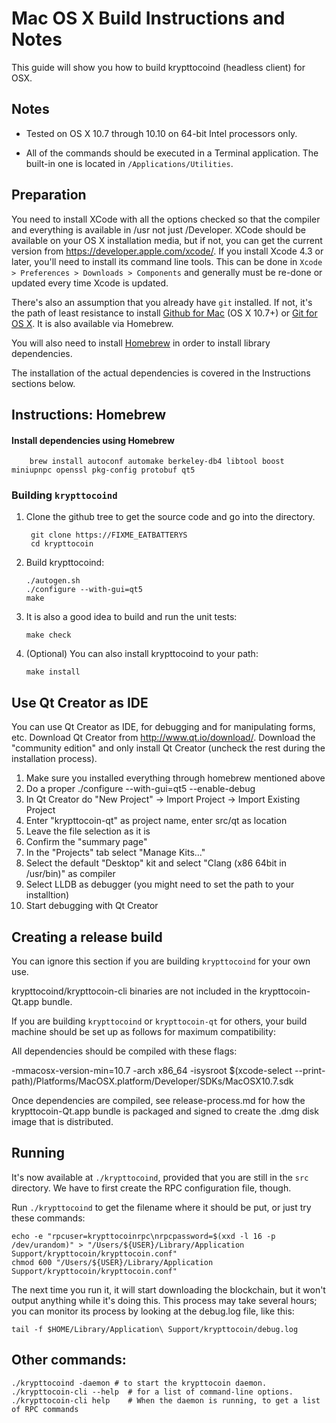 Mac OS X Build Instructions and Notes
====================================
This guide will show you how to build krypttocoind (headless client) for OSX.

Notes
-----

* Tested on OS X 10.7 through 10.10 on 64-bit Intel processors only.

* All of the commands should be executed in a Terminal application. The
built-in one is located in `/Applications/Utilities`.

Preparation
-----------

You need to install XCode with all the options checked so that the compiler
and everything is available in /usr not just /Developer. XCode should be
available on your OS X installation media, but if not, you can get the
current version from https://developer.apple.com/xcode/. If you install
Xcode 4.3 or later, you'll need to install its command line tools. This can
be done in `Xcode > Preferences > Downloads > Components` and generally must
be re-done or updated every time Xcode is updated.

There's also an assumption that you already have `git` installed. If
not, it's the path of least resistance to install [Github for Mac](https://mac.github.com/)
(OS X 10.7+) or
[Git for OS X](https://code.google.com/p/git-osx-installer/). It is also
available via Homebrew.

You will also need to install [Homebrew](http://brew.sh) in order to install library
dependencies.

The installation of the actual dependencies is covered in the Instructions
sections below.

Instructions: Homebrew
----------------------

#### Install dependencies using Homebrew

        brew install autoconf automake berkeley-db4 libtool boost miniupnpc openssl pkg-config protobuf qt5

### Building `krypttocoind`

1. Clone the github tree to get the source code and go into the directory.

        git clone https://FIXME_EATBATTERYS
        cd krypttocoin

2.  Build krypttocoind:

        ./autogen.sh
        ./configure --with-gui=qt5
        make

3.  It is also a good idea to build and run the unit tests:

        make check

4.  (Optional) You can also install krypttocoind to your path:

        make install

Use Qt Creator as IDE
------------------------
You can use Qt Creator as IDE, for debugging and for manipulating forms, etc.
Download Qt Creator from http://www.qt.io/download/. Download the "community edition" and only install Qt Creator (uncheck the rest during the installation process).

1. Make sure you installed everything through homebrew mentioned above
2. Do a proper ./configure --with-gui=qt5 --enable-debug
3. In Qt Creator do "New Project" -> Import Project -> Import Existing Project
4. Enter "krypttocoin-qt" as project name, enter src/qt as location
5. Leave the file selection as it is
6. Confirm the "summary page"
7. In the "Projects" tab select "Manage Kits..."
8. Select the default "Desktop" kit and select "Clang (x86 64bit in /usr/bin)" as compiler
9. Select LLDB as debugger (you might need to set the path to your installtion)
10. Start debugging with Qt Creator

Creating a release build
------------------------
You can ignore this section if you are building `krypttocoind` for your own use.

krypttocoind/krypttocoin-cli binaries are not included in the krypttocoin-Qt.app bundle.

If you are building `krypttocoind` or `krypttocoin-qt` for others, your build machine should be set up
as follows for maximum compatibility:

All dependencies should be compiled with these flags:

 -mmacosx-version-min=10.7
 -arch x86_64
 -isysroot $(xcode-select --print-path)/Platforms/MacOSX.platform/Developer/SDKs/MacOSX10.7.sdk

Once dependencies are compiled, see release-process.md for how the krypttocoin-Qt.app
bundle is packaged and signed to create the .dmg disk image that is distributed.

Running
-------

It's now available at `./krypttocoind`, provided that you are still in the `src`
directory. We have to first create the RPC configuration file, though.

Run `./krypttocoind` to get the filename where it should be put, or just try these
commands:

    echo -e "rpcuser=krypttocoinrpc\nrpcpassword=$(xxd -l 16 -p /dev/urandom)" > "/Users/${USER}/Library/Application Support/krypttocoin/krypttocoin.conf"
    chmod 600 "/Users/${USER}/Library/Application Support/krypttocoin/krypttocoin.conf"

The next time you run it, it will start downloading the blockchain, but it won't
output anything while it's doing this. This process may take several hours;
you can monitor its process by looking at the debug.log file, like this:

    tail -f $HOME/Library/Application\ Support/krypttocoin/debug.log

Other commands:
-------

    ./krypttocoind -daemon # to start the krypttocoin daemon.
    ./krypttocoin-cli --help  # for a list of command-line options.
    ./krypttocoin-cli help    # When the daemon is running, to get a list of RPC commands
